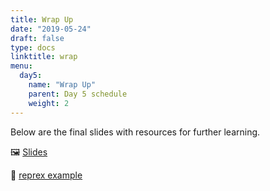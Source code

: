 ```yaml
---
title: Wrap Up
date: "2019-05-24"
draft: false
type: docs
linktitle: wrap
menu:
  day5:
    name: "Wrap Up"
    parent: Day 5 schedule
    weight: 2
---
```


Below are the final slides with resources for further learning.

:framed_picture: [Slides](https://github.com/wjakethompson/tidyds-2019/raw/master/slides/12-Wrapping-Up.pdf)

:mag_right: [reprex example](https://github.com/wjakethompson/tidyds-2019/raw/master/solutions/12-reprex.R)
